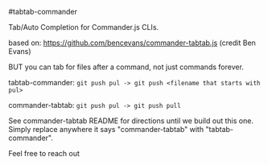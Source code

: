#tabtab-commander

Tab/Auto Completion for Commander.js CLIs.

based on: https://github.com/bencevans/commander-tabtab.js (credit Ben Evans)

BUT you can tab for files after a command, not just commands forever.

tabtab-commander:
```git push pul -> git push <filename that starts with pul>```

commander-tabtab:
```git push pul -> git push pull```

See commander-tabtab README for directions until we build out this one. Simply replace anywhere it says "commander-tabtab" with "tabtab-commander".


Feel free to reach out

